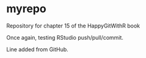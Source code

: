 # myrepo
Repository for chapter 15 of the HappyGitWithR book

Once again, testing RStudio push/pull/commit.

Line added from GitHub.

